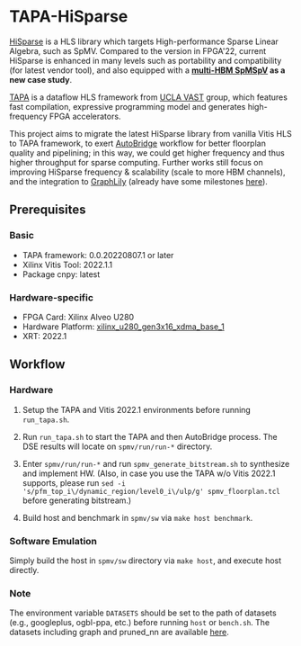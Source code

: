 # TAPA-HiSparse

[HiSparse](https://github.com/cornell-zhang/HiSparse) is a HLS library which targets High-performance Sparse Linear Algebra, such as SpMV. Compared to the version in FPGA'22, current HiSparse is enhanced in many levels such as portability and compatibility (for latest vendor tool), and also equipped with a **[multi-HBM SpMSpV](https://github.com/ueqri/TAPA-HiSparse/tree/main/spmspv) as a new case study**.

[TAPA](https://github.com/UCLA-VAST/tapa) is a dataflow HLS framework from [UCLA VAST](https://vast.cs.ucla.edu/) group, which features fast compilation, expressive programming model and generates high-frequency FPGA accelerators.

This project aims to migrate the latest HiSparse library from vanilla Vitis HLS to TAPA framework, to exert [AutoBridge](https://github.com/UCLA-VAST/AutoBridge) workflow for better floorplan quality and pipelining; in this way, we could get higher frequency and thus higher throughput for sparse computing. Further works still focus on improving HiSparse frequency & scalability (scale to more HBM channels), and the integration to [GraphLily](https://github.com/cornell-zhang/GraphLily) (already have some milestones [here](https://github.com/cornell-zhang/GraphLily/tree/hang_integration)).

## Prerequisites

### Basic
- TAPA framework: 0.0.20220807.1 or later
- Xilinx Vitis Tool: 2022.1.1
- Package cnpy: latest

### Hardware-specific
- FPGA Card: Xilinx Alveo U280
- Hardware Platform: [xilinx_u280_gen3x16_xdma_base_1](https://docs.xilinx.com/r/en-US/ug1120-alveo-platforms/U280-Gen3x16-XDMA-base_1-Platform)
- XRT: 2022.1

## Workflow

### Hardware

1. Setup the TAPA and Vitis 2022.1 environments before running `run_tapa.sh`.

2. Run `run_tapa.sh` to start the TAPA and then AutoBridge process. The DSE results will locate on `spmv/run/run-*` directory.

3. Enter `spmv/run/run-*` and run `spmv_generate_bitstream.sh` to synthesize and implement HW. (Also, in case you use the TAPA w/o Vitis 2022.1 supports, please run `sed -i 's/pfm_top_i\/dynamic_region/level0_i\/ulp/g' spmv_floorplan.tcl` before generating bitstream.)

4. Build host and benchmark in `spmv/sw` via `make host benchmark`.

### Software Emulation

Simply build the host in `spmv/sw` directory via `make host`, and execute host directly.

### Note
The environment variable `DATASETS` should be set to the path of datasets (e.g., googleplus, ogbl-ppa, etc.) before running `host` or `bench.sh`. The datasets including graph and pruned_nn are available [here](https://drive.google.com/file/d/1VCus77NffWdEfppD5xE6sIIZtx7yNZ6m).